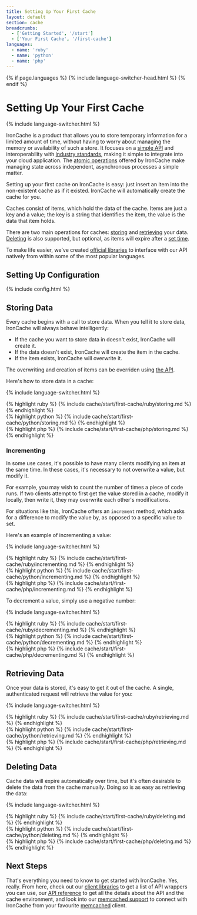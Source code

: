 ```yaml
---
title: Setting Up Your First Cache
layout: default
section: cache
breadcrumbs:
  - ['Getting Started', '/start']
  - ['Your First Cache', '/first-cache']
languages:
  - name: 'ruby'
  - name: 'python'
  - name: 'php'
---
```


{% if page.languages %}
{% include language-switcher-head.html %}
{% endif %}

# Setting Up Your First Cache

{% include language-switcher.html %}

IronCache is a product that allows you to store temporary information for a 
limited amount of time, without having to worry about managing the memory or 
availability of such a store. It focuses on a [simple API](/cache/reference/api) 
and interoperability with [industry standards](/cache/code/memcached), making 
it simple to integrate into your cloud application. The [atomic operations](#incrementing) 
offered by IronCache make managing state across independent, asynchronous 
processes a simple matter.

Setting up your first cache on IronCache is easy: just insert an item into 
the non-existent cache as if it existed. IronCache will automatically create 
the cache for you.

Caches consist of items, which hold the data of the cache. Items are just a key 
and a value; the key is a string that identifies the item, the value is the 
data that item holds.

There are two main operations for caches: [storing](#storing_data) and [retrieving](#retrieving_data) 
your data. [Deleting](#deleting_data) is also supported, but optional, as items 
will expire after a [set time](/cache/reference/environment#item_constraints).

To make life easier, we've created [official libraries](/cache/code/libraries) 
to interface with our API natively from within some of the most popular languages.

## Setting Up Configuration

{% include config.html %}

## Storing Data

Every cache begins with a call to store data. When you tell it to store data, 
IronCache will always behave intelligently:

* If the cache you want to store data in doesn't exist, IronCache will create it.
* If the data doesn't exist, IronCache will create the item in the cache.
* If the item exists, IronCache will overwrite it.

The overwriting and creation of items can be overriden using [the API](/cache/reference/api).

Here's how to store data in a cache:

{% include language-switcher.html %}
<div class="ruby">
{% highlight ruby %}
{% include cache/start/first-cache/ruby/storing.md %}
{% endhighlight %}
</div>

<div class="python">
{% highlight python %}
{% include cache/start/first-cache/python/storing.md %}
{% endhighlight %}
</div>

<div class="php">
{% highlight php %}
{% include cache/start/first-cache/php/storing.md %}
{% endhighlight %}
</div>

### Incrementing

In some use cases, it's possible to have many clients modifying an item 
at the same time. In these cases, it's necessary to not overwrite a value, 
but modify it.

For example, you may wish to count the number of times a piece of code runs. 
If two clients attempt to first get the value stored in a cache, modify it 
locally, then write it, they may overwrite each other's modifications.

For situations like this, IronCache offers an `increment` method, which asks 
for a difference to modify the value by, as opposed to a specific value to 
set.

Here's an example of incrementing a value:

{% include language-switcher.html %}
<div class="ruby">
{% highlight ruby %}
{% include cache/start/first-cache/ruby/incrementing.md %}
{% endhighlight %}
</div>

<div class="python">
{% highlight python %}
{% include cache/start/first-cache/python/incrementing.md %}
{% endhighlight %}
</div>

<div class="php">
{% highlight php %}
{% include cache/start/first-cache/php/incrementing.md %}
{% endhighlight %}
</div>

To decrement a value, simply use a negative number:

{% include language-switcher.html %}
<div class="ruby">
{% highlight ruby %}
{% include cache/start/first-cache/ruby/decrementing.md %}
{% endhighlight %}
</div>

<div class="python">
{% highlight python %}
{% include cache/start/first-cache/python/decrementing.md %}
{% endhighlight %}
</div>

<div class="php">
{% highlight php %}
{% include cache/start/first-cache/php/decrementing.md %}
{% endhighlight %}
</div>

## Retrieving Data

Once your data is stored, it's easy to get it out of the cache. A single, 
authenticated request will retrieve the value for you:

{% include language-switcher.html %}
<div class="ruby">
{% highlight ruby %}
{% include cache/start/first-cache/ruby/retrieving.md %}
{% endhighlight %}
</div>

<div class="python">
{% highlight python %}
{% include cache/start/first-cache/python/retrieving.md %}
{% endhighlight %}
</div>

<div class="php">
{% highlight php %}
{% include cache/start/first-cache/php/retrieving.md %}
{% endhighlight %}
</div>

## Deleting Data

Cache data will expire automatically over time, but it's often desirable 
to delete the data from the cache manually. Doing so is as easy as retrieving 
the data:

{% include language-switcher.html %}
<div class="ruby">
{% highlight ruby %}
{% include cache/start/first-cache/ruby/deleting.md %}
{% endhighlight %}
</div>

<div class="python">
{% highlight python %}
{% include cache/start/first-cache/python/deleting.md %}
{% endhighlight %}
</div>

<div class="php">
{% highlight php %}
{% include cache/start/first-cache/php/deleting.md %}
{% endhighlight %}
</div>

## Next Steps

That's everything you need to know to get started with IronCache. Yes, really. 
From here, check out our [client libraries](/cache/code/libraries) to get a 
list of API wrappers you can use, our [API reference](/cache/reference/api) to 
get all the details about the API and the cache environment, and look into our 
[memcached support](/cache/code/memcached) to connect with IronCache from your 
favourite [memcached](http://memcached.org) client.
